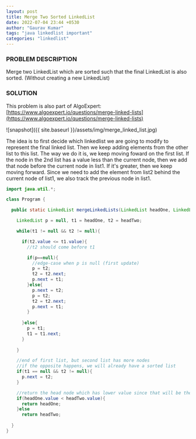 ```yaml
---
layout: post
title: Merge Two Sorted LinkedList
date: 2022-07-04 23:44 +0530
author: "Gaurav Kumar"
tags: "java linkedlist important"
categories: "linkedlist"
---
```


### PROBLEM DESCRIPTION

Merge two LinkedList which are sorted such that the final LinkedList is also sorted. (Without creating a new LinkedList)

### SOLUTION

This problem is also part of AlgoExpert: [https://www.algoexpert.io/questions/merge-linked-lists](https://www.algoexpert.io/questions/merge-linked-lists)

![snapshot]({{ site.baseurl }}/assets/img/merge_linked_list.jpg)

The idea is to first decide which linkedlist we are going to modify to represent the final linked list. Then we keep adding elements from the other list to this list. The way we do it is, we keep moving foward on the first list. If the node in the 2nd list has a value less than the current node, then we add that node before the current node in list1. If it's greater, then we keep moving forward. Since we need to add the element from list2 behind the current node of list1, we also track the previous node in list1.

```java
import java.util.*;

class Program {

  public static LinkedList mergeLinkedLists(LinkedList headOne, LinkedList headTwo) {

    LinkedList p = null, t1 = headOne, t2 = headTwo;

    while(t1 != null && t2 != null){

      if(t2.value <= t1.value){
        //t2 should come before t1

        if(p==null){
          //edge-case when p is null (first update)
          p = t2;
          t2 = t2.next;
          p.next = t1;
        }else{
          p.next = t2;
          p = t2;
          t2 = t2.next;
          p.next = t1;
        }
        
      }else{
        p = t1;
        t1 = t1.next;
      }
      
    }

    //end of first list, but second list has more nodes
    //if the opposite happens, we will already have a sorted list
    if(t1 == null && t2 != null){
      p.next = t2;
    }

    //return the head node which has lower value since that will be the start of our final sorted list
    if(headOne.value < headTwo.value){
      return headOne;
    }else
      return headTwo;
    
  }
}
```
